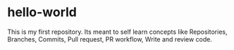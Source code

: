# hello-world
This is my first repository. Its meant to self learn concepts like Repositories, Branches, Commits, Pull request, PR workflow, Write and review code.
